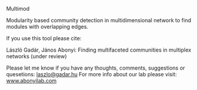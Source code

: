 Multimod

Modularity based community detection in multidimensional network to find modules with overlapping edges.

If you use this tool please cite:

László Gadár, János Abonyi: Finding multifaceted communities in multiplex networks (under review)

Please let me know if you have any thoughts, comments, suggestions or quesetions: laszlo@gadar.hu
For more info about our lab please visit: www.abonyilab.com

